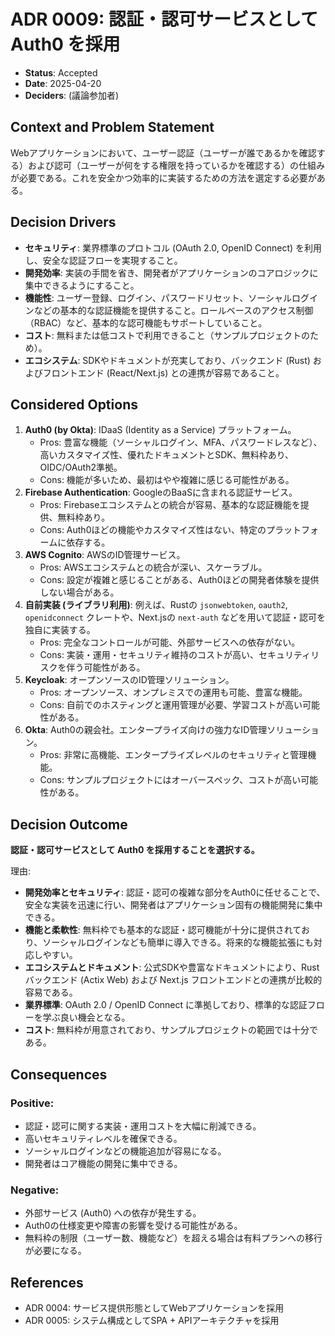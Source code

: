 # ADR 0009: 認証・認可サービスとして Auth0 を採用

*   **Status**: Accepted
*   **Date**: 2025-04-20
*   **Deciders**: (議論参加者)

## Context and Problem Statement

Webアプリケーションにおいて、ユーザー認証（ユーザーが誰であるかを確認する）および認可（ユーザーが何をする権限を持っているかを確認する）の仕組みが必要である。これを安全かつ効率的に実装するための方法を選定する必要がある。

## Decision Drivers

*   **セキュリティ**: 業界標準のプロトコル (OAuth 2.0, OpenID Connect) を利用し、安全な認証フローを実現すること。
*   **開発効率**: 実装の手間を省き、開発者がアプリケーションのコアロジックに集中できるようにすること。
*   **機能性**: ユーザー登録、ログイン、パスワードリセット、ソーシャルログインなどの基本的な認証機能を提供すること。ロールベースのアクセス制御（RBAC）など、基本的な認可機能もサポートしていること。
*   **コスト**: 無料または低コストで利用できること（サンプルプロジェクトのため）。
*   **エコシステム**: SDKやドキュメントが充実しており、バックエンド (Rust) およびフロントエンド (React/Next.js) との連携が容易であること。

## Considered Options

1.  **Auth0 (by Okta)**: IDaaS (Identity as a Service) プラットフォーム。
    *   Pros: 豊富な機能（ソーシャルログイン、MFA、パスワードレスなど）、高いカスタマイズ性、優れたドキュメントとSDK、無料枠あり、OIDC/OAuth2準拠。
    *   Cons: 機能が多いため、最初はやや複雑に感じる可能性がある。
2.  **Firebase Authentication**: GoogleのBaaSに含まれる認証サービス。
    *   Pros: Firebaseエコシステムとの統合が容易、基本的な認証機能を提供、無料枠あり。
    *   Cons: Auth0ほどの機能やカスタマイズ性はない、特定のプラットフォームに依存する。
3.  **AWS Cognito**: AWSのID管理サービス。
    *   Pros: AWSエコシステムとの統合が深い、スケーラブル。
    *   Cons: 設定が複雑と感じることがある、Auth0ほどの開発者体験を提供しない場合がある。
4.  **自前実装 (ライブラリ利用)**: 例えば、Rustの `jsonwebtoken`, `oauth2`, `openidconnect` クレートや、Next.jsの `next-auth` などを用いて認証・認可を独自に実装する。
    *   Pros: 完全なコントロールが可能、外部サービスへの依存がない。
    *   Cons: 実装・運用・セキュリティ維持のコストが高い、セキュリティリスクを伴う可能性がある。
5.  **Keycloak**: オープンソースのID管理ソリューション。
    *   Pros: オープンソース、オンプレミスでの運用も可能、豊富な機能。
    *   Cons: 自前でのホスティングと運用管理が必要、学習コストが高い可能性がある。
6.  **Okta**: Auth0の親会社。エンタープライズ向けの強力なID管理ソリューション。
    *   Pros: 非常に高機能、エンタープライズレベルのセキュリティと管理機能。
    *   Cons: サンプルプロジェクトにはオーバースペック、コストが高い可能性がある。

## Decision Outcome

**認証・認可サービスとして Auth0 を採用することを選択する。**

理由:
*   **開発効率とセキュリティ**: 認証・認可の複雑な部分をAuth0に任せることで、安全な実装を迅速に行い、開発者はアプリケーション固有の機能開発に集中できる。
*   **機能と柔軟性**: 無料枠でも基本的な認証・認可機能が十分に提供されており、ソーシャルログインなども簡単に導入できる。将来的な機能拡張にも対応しやすい。
*   **エコシステムとドキュメント**: 公式SDKや豊富なドキュメントにより、Rustバックエンド (Actix Web) および Next.js フロントエンドとの連携が比較的容易である。
*   **業界標準**: OAuth 2.0 / OpenID Connect に準拠しており、標準的な認証フローを学ぶ良い機会となる。
*   **コスト**: 無料枠が用意されており、サンプルプロジェクトの範囲では十分である。

## Consequences

### Positive:
*   認証・認可に関する実装・運用コストを大幅に削減できる。
*   高いセキュリティレベルを確保できる。
*   ソーシャルログインなどの機能追加が容易になる。
*   開発者はコア機能の開発に集中できる。

### Negative:
*   外部サービス (Auth0) への依存が発生する。
*   Auth0の仕様変更や障害の影響を受ける可能性がある。
*   無料枠の制限（ユーザー数、機能など）を超える場合は有料プランへの移行が必要になる。

## References

*   ADR 0004: サービス提供形態としてWebアプリケーションを採用
*   ADR 0005: システム構成としてSPA + APIアーキテクチャを採用 